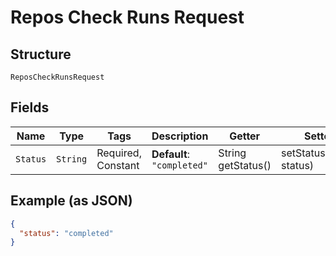 
# Repos Check Runs Request

## Structure

`ReposCheckRunsRequest`

## Fields

| Name | Type | Tags | Description | Getter | Setter |
|  --- | --- | --- | --- | --- | --- |
| `Status` | `String` | Required, Constant | **Default**: `"completed"` | String getStatus() | setStatus(String status) |

## Example (as JSON)

```json
{
  "status": "completed"
}
```

